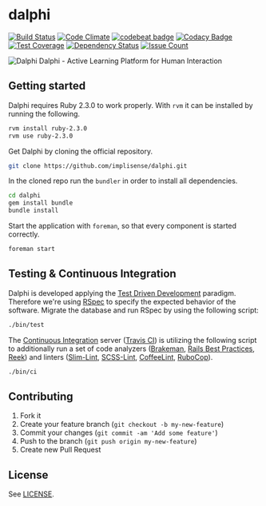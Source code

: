 # dalphi

[![Build Status](https://travis-ci.org/implisense/dalphi.svg?branch=master)](https://travis-ci.org/implisense/dalphi)
[![Code Climate](https://codeclimate.com/github/implisense/dalphi/badges/gpa.svg)](https://codeclimate.com/github/implisense/dalphi)
[![codebeat badge](https://codebeat.co/badges/c3c6b8d5-8ef4-4a81-9d37-6ee06383fc85)](https://codebeat.co/projects/github-com-implisense-dalphi)
[![Codacy Badge](https://api.codacy.com/project/badge/grade/312f3902da6d4e0687483b51a8bcbe4c)](https://www.codacy.com/app/robert_10/dalphi)
[![Test Coverage](https://codeclimate.com/github/implisense/dalphi/badges/coverage.svg)](https://codeclimate.com/github/implisense/dalphi/coverage)
[![Dependency Status](https://gemnasium.com/implisense/dalphi.svg)](https://gemnasium.com/implisense/dalphi)
[![Issue Count](https://codeclimate.com/github/implisense/dalphi/badges/issue_count.svg)](https://codeclimate.com/github/implisense/dalphi)

![Dalphi](https://github.com/implisense/dalphi/blob/master/app/assets/images/dalphi-logo.png)
Dalphi - Active Learning Platform for Human Interaction

## Getting started

Dalphi requires Ruby 2.3.0 to work properly.
With `rvm` it can be installed by running the following.

```bash
rvm install ruby-2.3.0
rvm use ruby-2.3.0
```

Get Dalphi by cloning the official repository.

```bash
git clone https://github.com/implisense/dalphi.git
```

In the cloned repo run the `bundler` in order to install all dependencies.

```bash
cd dalphi
gem install bundle
bundle install
```

Start the application with `foreman`, so that every component is started correctly.

```bash
foreman start
```

## Testing & Continuous Integration

Dalphi is developed applying the [Test Driven Development](https://en.wikipedia.org/wiki/Test-driven_development) paradigm. Therefore we're using [RSpec](https://en.wikipedia.org/wiki/RSpec) to specify the expected behavior of the software. Migrate the database and run RSpec by using the following script:

```bash
./bin/test
```

The [Continuous Integration](https://en.wikipedia.org/wiki/Continuous_integration) server ([Travis CI](https://travis-ci.org/)) is utilizing the following script to additionally run a set of code analyzers ([Brakeman](http://brakemanscanner.org/), [Rails Best Practices](http://rails-bestpractices.com/), [Reek](https://github.com/troessner/reek)) and linters ([Slim-Lint](https://github.com/sds/slim-lint), [SCSS-Lint](https://github.com/brigade/scss-lint), [CoffeeLint](http://www.coffeelint.org/), [RuboCop](https://github.com/bbatsov/rubocop)).

```bash
./bin/ci
```

## Contributing

1. Fork it
2. Create your feature branch (`git checkout -b my-new-feature`)
3. Commit your changes (`git commit -am 'Add some feature'`)
4. Push to the branch (`git push origin my-new-feature`)
5. Create new Pull Request

## License

See [LICENSE](https://raw.githubusercontent.com/implisense/dalphi/master/LICENSE).
